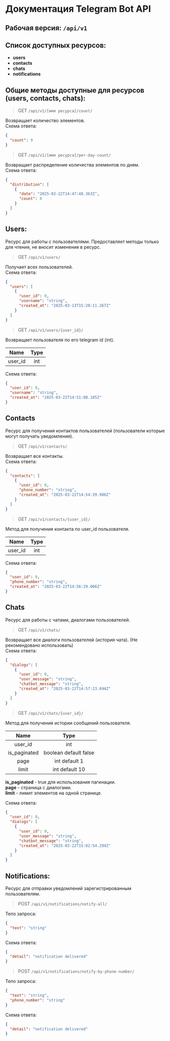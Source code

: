 # Документация Telegram Bot API

## Рабочая версия: `/api/v1`

## Список доступных ресурсов:
  * <b>users</b>
  * <b>contacts</b>
  * <b>chats</b>
  * <b>notifications</b>

## Общие методы доступные для ресурсов (<b>users</b>, <b>contacts</b>, <b>chats</b>):

> GET `/api/v1/[имя ресурса]/count/`

Возвращает количество элементов.<br>
Схема ответа:
```json
{
  "count": 0
}
```

> GET `/api/v1/[имя ресурса]/per-day-count/`

Возвращает распределение количества элементов по дням.<br>
Схема ответа:
```json
{
  "distribution": [
    {
      "date": "2025-03-22T14:47:48.363Z",
      "count": 0
    }
  ]
}
```

## Users:
Ресурс для работы с пользователями. Предоставляет методы только для чтения, не вносит изменения в ресурс.

> GET `/api/v1/users/`

Получает всех пользователей.<br>
Схема ответа:
```json
{
  "users": [
    {
      "user_id": 0,
      "username": "string",
      "created_at": "2025-03-13T15:20:11.267Z"
    }
  ]
}
```

> GET `/api/v1/users/{user_id}/`

Возвращает пользователя по его telegram id (int).<br>

| Name | Type |
|:--------:|:-------:|
| user_id  | int |

Схема ответа:
```json
{
  "user_id": 0,
  "username": "string",
  "created_at": "2025-03-22T14:51:08.105Z"
}
```

## Contacts
Ресурс для получения контактов пользователей (пользователи которые могут получать уведомления).

> GET `/api/v1/contacts/ `

Возвращает все контакты.<br>
Схема ответа:
```json
{
  "contacts": [
    {
      "user_id": 0,
      "phone_number": "string",
      "created_at": "2025-03-22T14:54:39.980Z"
    }
  ]
}
```

> GET `/api/v1/contacts/{user_id}/`

Метод для получения контакта по user_id пользователя.<br>

| Name | Type |
|:--------:|:-------:|
| user_id  | int |

Схема ответа:
```json
{
  "user_id": 0,
  "phone_number": "string",
  "created_at": "2025-03-22T14:56:29.006Z"
}
```

## Chats
Ресурс для работы с чатами, диалогами пользователей.

> GET `/api/v1/chats/`

Возвращает все диалоги пользователей (история чата). (Не рекомендовано использовать)<br>
Схема ответа:
```json
{
  "dialogs": [
    {
      "user_id": 0,
      "user_message": "string",
      "chatbot_message": "string",
      "created_at": "2025-03-22T14:57:23.694Z"
    }
  ]
}
```

> GET `/api/v1/chats/{user_id}/`

Метод для получения истории сообщений пользователя.

| Name |         Type          |
|:--------:|:---------------------:|
| user_id  |          int          |
| is_paginated | boolean default false |
| page |        int default 1 |
| limit | int default 10 |

<b>is_paginated</b> - true для использования пагинации.<br>
<b>page</b> - страница с диалогами.<br>
<b>limit</b> - лимит элементов на одной странице.<br>

Схема ответа:
```json
{
  "user_id": 0,
  "dialogs": [
    {
      "user_id": 0,
      "user_message": "string",
      "chatbot_message": "string",
      "created_at": "2025-03-22T15:02:54.294Z"
    }
  ]
}
```

## Notifications:

Ресурс для отправки уведомлений зарегистрированным пользователям.

> POST `/api/v1/notifications/notify-all/`

Тело запроса:
```json
{
  "text": "string"
}
```

Схема ответа:
```json
{
  "detail": "notification delivered"
}
```

> POST `/api/v1/notifications/notify-by-phone-number/`

Тело запроса:

```json
{
  "text": "string",
  "phone_number": "string"
}
```

Схема ответа:
```json
{
  "detail": "notification delivered"
}
```
